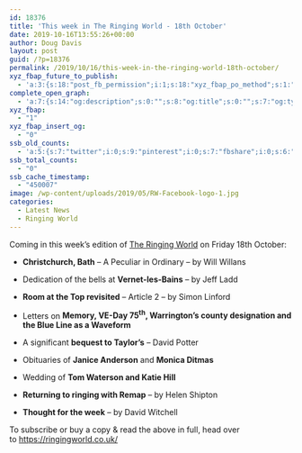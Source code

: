 ```yaml
---
id: 18376
title: 'This week in The Ringing World - 18th October'
date: 2019-10-16T13:55:26+00:00
author: Doug Davis
layout: post
guid: /?p=18376
permalink: /2019/10/16/this-week-in-the-ringing-world-18th-october/
xyz_fbap_future_to_publish:
  - 'a:3:{s:18:"post_fb_permission";i:1;s:18:"xyz_fbap_po_method";s:1:"2";s:16:"xyz_fbap_message";s:62:"News item added to the CCCBR website: {POST_TITLE} {PERMALINK}";}'
complete_open_graph:
  - 'a:7:{s:14:"og:description";s:0:"";s:8:"og:title";s:0:"";s:7:"og:type";s:0:"";s:12:"twitter:card";s:7:"summary";s:15:"twitter:creator";s:0:"";s:19:"twitter:description";s:0:"";s:8:"og:image";s:5:"17238";}'
xyz_fbap:
  - "1"
xyz_fbap_insert_og:
  - "0"
ssb_old_counts:
  - 'a:5:{s:7:"twitter";i:0;s:9:"pinterest";i:0;s:7:"fbshare";i:0;s:6:"reddit";i:0;s:6:"tumblr";N;}'
ssb_total_counts:
  - "0"
ssb_cache_timestamp:
  - "450007"
image: /wp-content/uploads/2019/05/RW-Facebook-logo-1.jpg
categories:
  - Latest News
  - Ringing World
---
```

Coming in this week’s edition of <a href="https://www.ringingworld.co.uk/" target="_blank" rel="noopener noreferrer">The Ringing World</a> on Friday 18th October:

+ **Christchurch, Bath** – A Peculiar in Ordinary – by Will Willans

+ Dedication of the bells at **Vernet-les-Bains** – by Jeff Ladd

+ **Room at the Top revisited** – Article 2 – by Simon Linford

+ Letters on **Memory, VE-Day 75<sup>th</sup>, Warrington’s county designation and the Blue Line as a Waveform**

+ A significant  **bequest to Taylor’s** – David Potter

+ Obituaries of **Janice Anderson** and **Monica Ditmas**

+ Wedding of **Tom Waterson and Katie Hill**

+ **Returning to ringing with Remap** – by Helen Shipton

+ **Thought for the week** – by David Witchell

To subscribe or buy a copy & read the above in full, head over to <a href="https://ringingworld.co.uk/" target="_blank" rel="noopener noreferrer">https://ringingworld.co.uk/</a>
